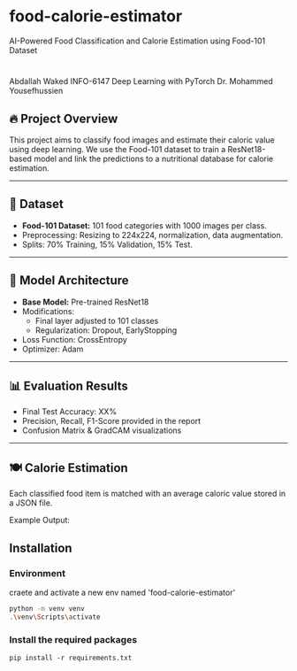 # food-calorie-estimator
AI-Powered Food Classification and Calorie Estimation using Food-101 Dataset

# 
Abdallah Waked
INFO-6147 Deep Learning with PyTorch
Dr. Mohammed Yousefhussien

## 🔥 Project Overview
This project aims to classify food images and estimate their caloric value using deep learning. We use the Food-101 dataset to train a ResNet18-based model and link the predictions to a nutritional database for calorie estimation.

---

## 📂 Dataset
- **Food-101 Dataset:** 101 food categories with 1000 images per class.
- Preprocessing: Resizing to 224x224, normalization, data augmentation.
- Splits: 70% Training, 15% Validation, 15% Test.

---

## 🧠 Model Architecture
- **Base Model:** Pre-trained ResNet18
- Modifications:
  - Final layer adjusted to 101 classes
  - Regularization: Dropout, EarlyStopping
- Loss Function: CrossEntropy
- Optimizer: Adam

---

## 📊 Evaluation Results
- Final Test Accuracy: XX%
- Precision, Recall, F1-Score provided in the report
- Confusion Matrix & GradCAM visualizations

---

## 🍽️ Calorie Estimation
Each classified food item is matched with an average caloric value stored in a JSON file.

Example Output:
## Installation
### Environment
craete and activate a new env named 'food-calorie-estimator'
```bash
python -m venv venv
.\venv\Scripts\activate
```

### Install the required packages
```
pip install -r requirements.txt
```


